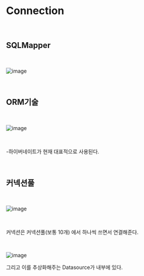 # Connection

<br>

## SQLMapper
<br>

![image](https://github.com/MarkZiRo/spring-project/assets/37473857/0c094e6a-1bf2-4b51-9275-e07455a84938)

<br>

## ORM기술
<br>

![image](https://github.com/MarkZiRo/spring-project/assets/37473857/5d03e309-67a2-4bc2-b7a3-27be28e1194f)

<br>

-하이버네이트가 현재 대표적으로 사용된다.


<br>

## 커넥션풀

<br>

![image](https://github.com/MarkZiRo/spring-project/assets/37473857/f0ab8b43-58b0-42b2-9473-226bbd364b54)

<br>

커넥션은 커넥션풀(보통 10개) 에서 하나씩 쓰면서 연결해준다.

<br>

![image](https://github.com/MarkZiRo/spring-project/assets/37473857/ff76712a-203e-4d5d-afe7-9cc2e62231f7)

그리고 이를 추상화해주는 Datasource가 내부에 있다.


